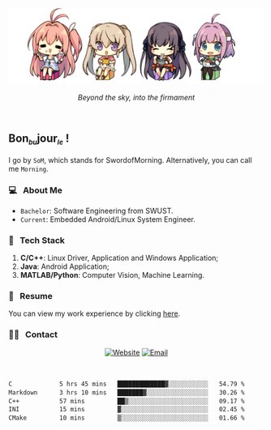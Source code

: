 <img src="./pic/Aokana.png">
<p align="center"><em>Beyond the sky, into the firmament</em></p>

<br/>

## Bon<sub><em><font size=2>bu</font></em></sub>jour<sub><em><font size=2>le</font></em></sub> !

I go by `SoM`, which stands for SwordofMorning. Alternatively, you can call me `Morning`.

### 💻 &nbsp; About Me

- `Bachelor`: Software Engineering from SWUST.
- `Current`: Embedded Android/Linux System Engineer.

### 🔧 &nbsp; Tech Stack

1. **C/C++**: Linux Driver, Application and Windows Application;
2. **Java**: Android Application;
3. **MATLAB/Python**: Computer Vision, Machine Learning.

### 📝 &nbsp; Resume

You can view my work experience by clicking <a href="https://swordofmorning.com/index.php/contact/">here</a>.

### 🤝🏻 &nbsp; Contact

<p align="center">
<a href="https://swordofmorning.com/"><img alt="Website" src="https://img.shields.io/badge/Website-swordofmorning.com-blue?style=flat-square&logo=google-chrome"></a>
<a href="mailto:master@xiaojintao.email
"><img alt="Email" src="https://img.shields.io/badge/Email-master@xiaojintao.email-blue?style=flat-square&logo=gmail"></a>
</p>

<br/>

<!--START_SECTION:waka-->

```txt
C             5 hrs 45 mins   █████████████▓░░░░░░░░░░░   54.79 %
Markdown      3 hrs 10 mins   ███████▓░░░░░░░░░░░░░░░░░   30.26 %
C++           57 mins         ██▒░░░░░░░░░░░░░░░░░░░░░░   09.17 %
INI           15 mins         ▓░░░░░░░░░░░░░░░░░░░░░░░░   02.45 %
CMake         10 mins         ▒░░░░░░░░░░░░░░░░░░░░░░░░   01.66 %
```

<!--END_SECTION:waka-->
